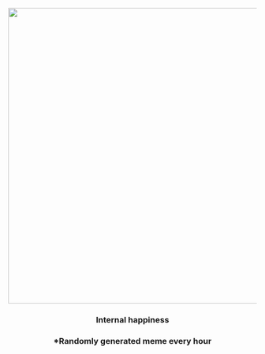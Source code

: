 <p align="center">
        <img src="https://i.redd.it/nx9r6ma62xr91.gif" width="600" height="600">
        </p>
        <h3 align="center">Internal happiness</h3>
        <h3 align="center">*Randomly generated meme every hour</h3>
    